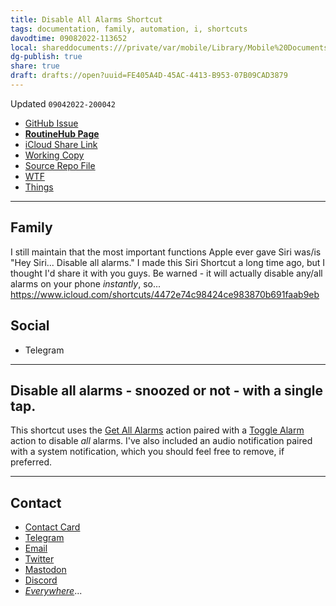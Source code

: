 ```yaml
---
title: Disable All Alarms Shortcut
tags: documentation, family, automation, i, shortcuts
davodtime: 09082022-113652
local: shareddocuments:///private/var/mobile/Library/Mobile%20Documents/iCloud~md~obsidian/Documents/OBSHIDDIAN/drafts/FE405A4D-45AC-4413-B953-07B09CAD3879.md
dg-publish: true
share: true
draft: drafts://open?uuid=FE405A4D-45AC-4413-B953-07B09CAD3879
---
```

Updated `09042022-200042`

- [GitHub Issue](https://github.com/extratone/i/issues/252)
- [**RoutineHub Page**](https://routinehub.co/shortcut/12902/)
- [iCloud Share Link](https://www.icloud.com/shortcuts/4472e74c98424ce983870b691faab9eb)
- [Working Copy](working-copy://open?repo=i&path=shortcuts&mode=content)
- [Source Repo File](https://github.com/extratone/i/blob/main/shortcuts/DisableAllAlarms.shortcut)
- [WTF](https://davidblue.wtf/drafts/FE405A4D-45AC-4413-B953-07B09CAD3879.html)
- [Things](things:///show?id=9M2Q3ys3oQ9GDFJZHgKNTq)

---

## Family

I still maintain that the most important functions Apple ever gave Siri was/is "Hey Siri... Disable all alarms." I made this Siri Shortcut a long time ago, but I thought I'd share it with you guys. Be warned - it will actually disable any/all alarms on your phone *instantly*, so... https://www.icloud.com/shortcuts/4472e74c98424ce983870b691faab9eb

## Social

- Telegram

---

## Disable all alarms - snoozed or not - with a single tap.

This shortcut uses the [Get All Alarms](https://matthewcassinelli.com/actions/get-all-alarms/) action paired with a [Toggle Alarm](https://matthewcassinelli.com/actions/toggle-alarm/) action to disable *all* alarms. I've also included an audio notification paired with a system notification, which you should feel free to remove, if preferred.

---

## Contact

- [Contact Card](https://davidblue.wtf/db.vcf)
- [Telegram](https://t.me/extratone)
- [Email](mailto:davidblue@extratone.com) 
- [Twitter](https://twitter.com/NeoYokel)
- [Mastodon](https://mastodon.social/@DavidBlue)
- [Discord](https://discord.gg/0b9KQUKP858b0iZF)
- [*Everywhere*](https://raindrop.io/davidblue/social-directory-21059174)...